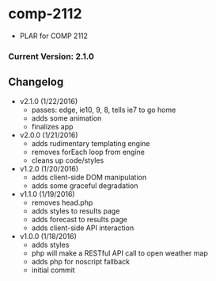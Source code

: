# comp-2112
- PLAR for COMP 2112

### Current Version: 2.1.0

## Changelog
- v2.1.0 (1/22/2016)
	- passes: edge, ie10, 9, 8, tells ie7 to go home
	- adds some animation
	- finalizes app
- v2.0.0 (1/21/2016)
	- adds rudimentary templating engine
	- removes forEach loop from engine
	- cleans up code/styles
- v1.2.0 (1/20/2016)
	- adds client-side DOM manipulation
	- adds some graceful degradation 
- v1.1.0 (1/19/2016)
	- removes head.php
	- adds styles to results page
	- adds forecast to results page
	- adds client-side API interaction
- v1.0.0 (1/18/2016)
	- adds styles
	- php will make a RESTful API call to open weather map 
	- adds php for noscript fallback
	- initial commit


